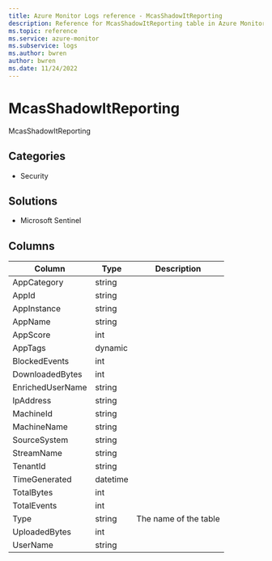 ```yaml
---
title: Azure Monitor Logs reference - McasShadowItReporting
description: Reference for McasShadowItReporting table in Azure Monitor Logs.
ms.topic: reference
ms.service: azure-monitor
ms.subservice: logs
ms.author: bwren
author: bwren
ms.date: 11/24/2022
---
```


# McasShadowItReporting

 McasShadowItReporting

## Categories

- Security
## Solutions

- Microsoft Sentinel




## Columns

| Column | Type | Description |
| --- | --- | --- |
| AppCategory | string |  |
| AppId | string |  |
| AppInstance | string |  |
| AppName | string |  |
| AppScore | int |  |
| AppTags | dynamic |  |
| BlockedEvents | int |  |
| DownloadedBytes | int |  |
| EnrichedUserName | string |  |
| IpAddress | string |  |
| MachineId | string |  |
| MachineName | string |  |
| SourceSystem | string |  |
| StreamName | string |  |
| TenantId | string |  |
| TimeGenerated | datetime |  |
| TotalBytes | int |  |
| TotalEvents | int |  |
| Type | string | The name of the table |
| UploadedBytes | int |  |
| UserName | string |  |
